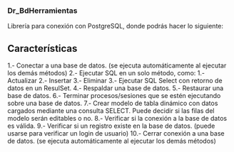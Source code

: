 ### Dr_BdHerramientas
Librería para conexión con PostgreSQL, donde podrás hacer lo siguiente:
## Características
1.- Conectar a una base de datos. (se ejecuta automáticamente al ejecutar los demás métodos)
2.- Ejecutar SQL en un solo método, como:
 1.- Actualizar
 2.- Insertar
 3.- Eliminar
3.- Ejecutar SQL Select con retorno de datos en un ResulSet.
4.- Respaldar una base de datos.
5.- Restaurar una base de datos.
6.- Terminar procesos/sesiones que se estén ejecutando sobre una base de datos.
7.- Crear modelo de tabla dinámico con datos cargados mediante una consulta SELECT.
    Puede decidir si las filas del modelo serán editables o no.
8.- Verificar si la conexión a la base de datos es válida.
9.- Verificar si un registro existe en la base de datos. (puede usarse para verificar un login de usuario)
10.- Cerrar conexión a una base de datos. (se ejecuta automáticamente al ejecutar los demás métodos)
